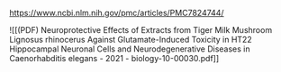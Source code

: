 
https://www.ncbi.nlm.nih.gov/pmc/articles/PMC7824744/

![[(PDF) Neuroprotective Effects of Extracts from Tiger Milk Mushroom Lignosus rhinocerus Against Glutamate-Induced Toxicity in HT22 Hippocampal Neuronal Cells and Neurodegenerative Diseases in Caenorhabditis elegans - 2021 - biology-10-00030.pdf]]
